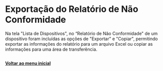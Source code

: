 # Exportação do Relatório de Não Conformidade

Na tela "Lista de Dispositivos", no “Relatório de Não Conformidade" de um dispositivo foram incluídas as opções de "Exportar" e "Copiar", permitindo exportar as informações do relatório para um arquivo Excel ou copiar as informações para uma área de transferência.

<figure><img src="https://lh7-us.googleusercontent.com/JOEJdjQCqC-xutqnRuUz0gbwqFi1pNZdZZmHzcMb18FYB5z0RVVxxQHbXUtba2vLybIryxjH-0KM_p9w9Tx4u6R4QByy_ha0JAfj0A0o5jloHtPNTE5Hn2cf6u03FKKnhW3JrloCrdDBtFtJD0srkKMV-A=s2048" alt=""><figcaption></figcaption></figure>

[**Voltar ao menu inicial** ](./)
